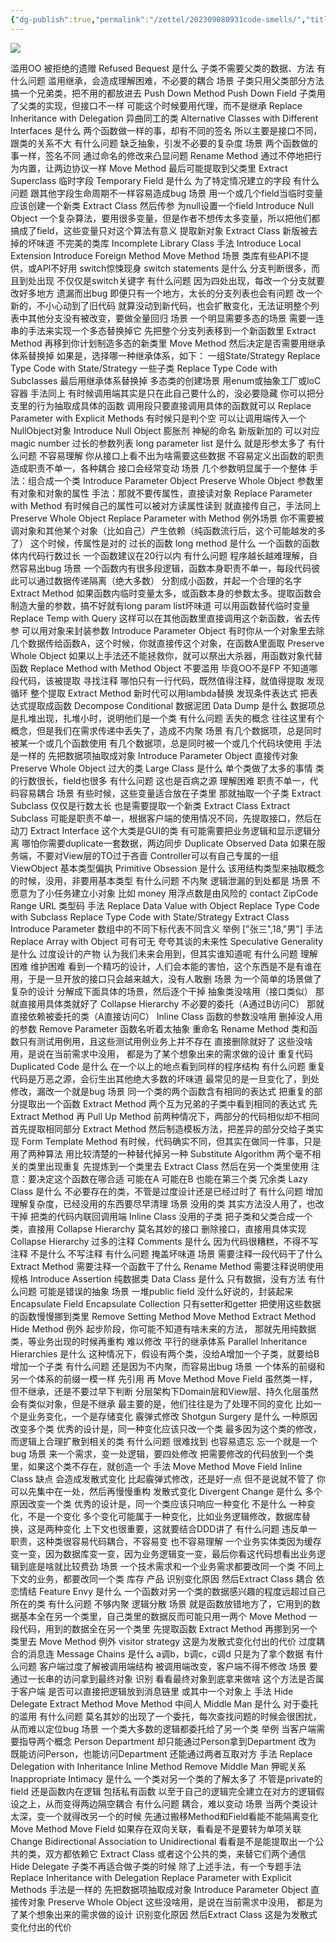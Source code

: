 ```yaml
---
{"dg-publish":true,"permalink":"/zettel/202309080931code-smells/","title":202309080931,"tags":["code-smell","refactor"]}
---
```



![](assets/202309080931code-smells/Pasted%20image%2020230908093159.png)

滥用OO
	被拒绝的遗赠
Refused Bequest
		是什么
			子类不需要父类的数据、方法
		有什么问题
			滥用继承，会造成理解困难，不必要的耦合
		场景
			子类只用父类部分方法
				搞一个兄弟类，把不用的都放进去
					Push Down Method
					Push Down Field
			子类用了父类的实现，但接口不一样
				可能这个时候要用代理，而不是继承
					Replace Inheritance with Delegation
	异曲同工的类
Alternative Classes with Different Interfaces
		是什么
			两个函数做一样的事，却有不同的签名
			所以主要是接口不同，跟类的关系不大
		有什么问题
			缺乏抽象，引发不必要的复杂度
		场景
			两个函数做的事一样，签名不同
				通过命名的修改来凸显问题
					Rename Method
				通过不停地把行为内置，让两边协议一样
					Move Method
				最后可能提取到父类里
					Extract Superclass
	临时字段
Temporary Field
		是什么
			为了特定情况建立的字段
		有什么问题
			跟其他字段生命周期不一样容易造成bug
		场景
			用一个或几个field当临时变量
				应该创建一个新类
					Extract Class
				然后传参
			为null设置一个field
				Introduce Null Object
			一个复杂算法，要用很多变量，但是作者不想传太多变量，所以把他们都搞成了field，这些变量只对这个算法有意义
				提取新对象
					Extract Class
	新版被去掉的坏味道
		不完美的类库
			Incomplete Library Class
		手法
			Introduce Local Extension
			Introduce Foreign Method
			Move Method
		场景
			类库有些API不提供，或API不好用
	switch惊悚现身
switch statements
		是什么
			分支判断很多，而且到处出现
			不仅仅是switch关键字
		有什么问题
			因为四处出现，每改一个分支就要改好多地方
				遗漏而出bug
			即便只有一个地方，太长的分支列表也会有问题
				改一个新的，不小心动到了旧代码
				就算没动到新代码，也会扩散变化，无法证明整个列表中其他分支没有被改变，要做全量回归
		场景
			一个明显需要多态的场景
				需要一连串的手法来实现一个多态替换掉它
					先把整个分支列表移到一个新函数里
						Extract Method
					再移到你计划制造多态的新类里
						Move Method
					然后决定是否需要用继承体系替换掉
						如果是，选择哪一种继承体系，如下：
						一组State/Strategy
							Replace Type Code with State/Strategy
						一些子类
							Replace Type Code with Subclasses
					最后用继承体系替换掉
			多态类的创建场景
				用enum或抽象工厂或loC容器
					手法同上
			有时候调用端其实是只在此自己要什么的，没必要隐藏
				你可以把分支里的行为抽取成具体的函数
				调用段只要直接调用具体的函数就可以
				Replace Parameter with Explicit Methods
			有时候只是判个空
				可以让调用端传入一个NullObject对象
					Introduce Null Object
膨胀剂
	神秘的命名
		新版新加的
		可以对应magic number
	过长的参数列表
long parameter list
		是什么
			就是形参太多了
		有什么问题
			不容易理解
				你从接口上看不出为啥需要这些数据
			不容易定义出函数的职责
				造成职责不单一，各种耦合
			接口会经常变动
		场景
			几个参数明显属于一个整体
				手法：组合成一个类
					Introduce Parameter Object
					Preserve Whole Object
			参数里有对象和对象的属性
				手法：那就不要传属性，直接读对象
					Replace Parameter with Method
			有时候自己的属性可以被对方读属性读到
				就直接传自己，手法同上
					Preserve Whole Object
					Replace Parameter with Method
			例外场景
				你不需要被调对象和其他某个对象（比如自己）产生依赖（纯函数流行后，这个可能越发的多了）
					这个时候，传属性是对的
	过长的函数
long method
		是什么
			一个函数的函数体内代码行数过长
				一个函数建议在20行以内
		有什么问题
			程序越长越难理解，自然容易出bug
		场景
			一个函数内有很多段逻辑，函数本身职责不单一，每段代码彼此可以通过数据传递隔离（绝大多数）
				分割成小函数，并起一个合理的名字
					Extract Method
			如果函数内临时变量太多，或函数本身的参数太多。提取函数会制造大量的参数，搞不好就有long param list坏味道
				可以用函数替代临时变量
					Replace Temp with Query
					这样可以在其他函数里直接调用这个新函数，省去传参
				可以用对象来封装参数
					Introduce Parameter Object
				有时你从一个对象里去除几个数据传给函数A，这个时候，你就直接传这个对象，在函数A里面取
					Preserve Whole Object
				如果以上手法还不能拯救你，就可以祭出大杀器，用函数对象代替函数
					Replace Method with Method Object
					不要滥用
					毕竟OO不是FP
			不知道哪段代码，该被提取
				寻找注释
				哪怕只有一行代码，既然值得注释，就值得提取
			发现循环
				整个提取
					Extract Method
				新时代可以用lambda替换
			发现条件表达式
				把表达式提取成函数
					Decompose Conditional
	数据泥团
Data Dump
		是什么
			数据项总是扎堆出现，扎堆小时，说明他们是一个类
		有什么问题
			丢失的概念
			往往这里有个概念，但是我们在需求传递中丢失了，造成不内聚
		场景
			有几个数据项，总是同时被某一个或几个函数使用
			有几个数据项，总是同时被一个或几个代码块使用
			手法是一样的
				先把数据项抽取成对象
					Introduce Parameter Object
				直接传对象
					Preserve Whole Object
	过大的类
Large Class
		是什么
			单个类做了太多的事情
			类的行数很长，field也很多
		有什么问题
			这也是百病之源
				理解困难
				职责不单一，代码容易耦合
		场景
			有些时候，这些变量适合放在子类里
				那就抽取一个子类
					Extract Subclass
			仅仅是行数太长
				也是需要提取一个新类
					Extract Class
					Extract Subclass
				可能是职责不单一，根据客户端的使用情况不同，先提取接口，然后在动刀
					Extract Interface
			这个大类是GUI的类
				有可能需要把业务逻辑和显示逻辑分离
				哪怕你需要duplicate一套数据，两边同步
					Duplicate Observed Data
				如果在服务端，不要对View层的TO过于吝啬
					Controller可以有自己专属的一组ViewObject
	基本类型偏执
Primitive Obsession
		是什么
			该用结构类型来抽取概念的时候，没用，非要用基本类型
		有什么问题
			不内聚
				逻辑泄漏的到处都是
		场景
			不愿意为了小任务建立小对象
				比如
					money
						用浮点数是由风险的
					contact
					ZipCode
					Range
					URL
					类型码
				手法
					Replace Data Value with Object
					Replace Type Code with Subclass
					Replace Type Code with State/Strategy
					Extract Class
					Introduce Parameter
			数组中的不同下标代表不同含义
				举例
					["张三",18,"男"]
				手法
					Replace Array with Object
可有可无
	夸夸其谈的未来性
Speculative Generality
		是什么
			过度设计的产物
				认为我们未来会用到，但其实谁知道呢
		有什么问题
			理解困难
			维护困难
				看到一个精巧的设计，人们会本能的害怕，这个东西是不是有谁在用，于是一旦开放的接口只会越来越大，没有人敢删
		场景
			为一个简单的场景做了复杂的设计
				分解成下面具体的场景，然后逐个干掉
			抽象类没啥用（接口类似）
				那就直接用具体类就好了
					Collapse Hierarchy
			不必要的委托（A通过B访问C）
				那就直接依赖被委托的类（A直接访问C）
					Inline Class
			函数的参数没啥用
				删掉没人用的参数
					Remove Parameter
			函数名听着太抽象
				重命名
					Rename Method
			类和函数只有测试用例用，且这些测试用例业务上并不存在
				直接删除就好了
			这些没啥用，是说在当前需求中没用，
都是为了某个想象出来的需求做的设计
	重复代码
Duplicated Code
		是什么
			在一个以上的地点看到同样的程序结构
		有什么问题
			重复代码是万恶之源，会衍生出其他绝大多数的坏味道
			最常见的是一旦变化了，到处修改，漏改一个就是bug
		场景
			同一个类的两个函数含有相同的表达式
				把重复的部分提取出一个函数
					Extract Method
			两个互为兄弟的子类中看到相同的表达式
				先
					Extract Method
				再
					Pull Up Method
			前两种情况下，两部分的代码相似却不相同
				首先提取相同部分
					Extract Method
				然后制造模板方法，把差异的部分交给子类实现
					Form Template Method
			有时候，代码确实不同，但其实在做同一件事，只是用了两种算法
				用比较清楚的一种替代掉另一种
					Substitute Algorithm
			两个毫不相关的类里出现重复
				先提炼到一个类里去
					Extract Class
				然后在另一个类里使用
				注意：要决定这个函数在哪合适
					可能在A
					可能在B
					也能在第三个类
	冗余类
Lazy Class
		是什么
			不必要存在的类，不管是过度设计还是已经过时了
		有什么问题
			增加理解复杂度，已经没用的东西要尽早清理
		场景
			没用的类
				其实方法没人用了，也改干掉
				把类的代码内联回调用端
					Inline Class
			没用的子类
				把子类和父类合成一个类，直接用
					Collapse Hierarchy
			莫名其妙的接口
				删除接口，直接用具体实现
					Collapse Hierarchy
	过多的注释
Comments
		是什么
			因为代码很糟糕，不得不写注释
		不是什么
			不写注释
		有什么问题
			掩盖坏味道
		场景
			需要注释一段代码干了什么
				Extract Method
			需要注释一个函数干了什么
				Rename Method
			需要注释说明使用规格
				Introduce Assertion
	纯数据类
Data Class
		是什么
			只有数据，没有方法
		有什么问题
			可能是错误的抽象
		场景
			一堆public field
				没什么好说的，封装起来
					Encapsulate Field
					Encapsulate Collection
			只有setter和getter
				把使用这些数据的函数慢慢挪到类里
					Remove Setting Method
					Move Method
					Extract Method
					Hide Method
			例外
				起步阶段，你可能不知道有啥未来的方法，
那就先用纯数据类，等业务出现的时候再重构
难以修改
	平行的继承体系
Parallel Inheritance Hierarchies
		是什么
			这种情况下，假设有两个类，没给A增加一个子类，就要给B增加一个子类
		有什么问题
			还是因为不内聚，而容易出bug
		场景
			一个体系的前缀和另一个体系的前缀一模一样
				先引用
				再
					Move Method
					Move Field
			虽然类一样，但不继承，还是不要过早下判断
				分层架构下Domain层和View层、持久化层虽然会有类似对象，但是不继承
				最主要的是，他们往往是为了处理不同的变化
					比如一个是业务变化，一个是存储变化
	霰弹式修改
Shotgun Surgery
		是什么
			一种原因改变多个类
			优秀的设计是，同一种变化应该只改一个类
				最多因为这个类的修改，而逻辑上合理扩散到相关的类
		有什么问题
			很难找到
			也容易遗忘
				忘一个就是一个bug
		场景
			来一个需求，变一处逻辑，要四处修改
				把需要修改的代码放到一个类里，如果这个类不存在，就创造一个
					手法
						Move Method
						Move Field
						Inline Class
					缺点
						会造成发散式变化
						比起霰弹式修改，还是好一点
						但不是说就不管了
						你可以先集中在一处，然后再慢慢重构
	发散式变化
Divergent Change
		是什么
			多个原因改变一个类
			优秀的设计是，同一个类应该只响应一种变化
		不是什么
			一种变化，不是一个变化
			多个变化可能属于一种变化，比如业务逻辑修改，数据库替换，这是两种变化
				上下文也很重要，这就要结合DDD讲了
		有什么问题
			违反单一职责，这种类很容易代码耦合，不容易变
			也不容易理解
				一个业务实体类因为缓存变一变，因为数据库变一变，因为业务逻辑变一变，最后你看这代码想看出业务逻辑到底是啥就比较费劲
		场景
			一个技术需求和一个业务需求都要改同一个类
			不同上下文的业务，都要改同一个类
				库存
				产品
			识别变化原因
				然后Extract Class
耦合
	依恋情结
Feature Envy
		是什么
			一个函数对另一个类的数据感兴趣的程度远超过自己所在的类
		有什么问题
			不够内聚
			逻辑分散
		场景
			就是函数放错地方了，它用到的数据基本全在另一个类里，自己类里的数据反而可能只用一两个
				Move Method
			一段代码，用到的数据全在另一个类里
				先提取函数
					Extract Method
				再挪到另一个类里去
					Move Method
			例外
				visitor
				strategy
				这是为发散式变化付出的代价
	过度耦合的消息连
Message Chains
		是什么
			a调b，b调c，c调d
				只是为了拿个数据
		有什么问题
			客户端过度了解被调用端结构
			被调用端改变，客户端不得不修改
		场景
			要通过一长串的访问拿到最终对象
				识别
					看看最终对象到底拿来做啥
					这个方法是否属于客户端
					是否可以直接把逻辑放到消息链里
					或其中一个对象上
				手法
					Hide Delegate
					Extract Method
					Move Method
	中间人
Middle Man
		是什么
			对于委托的滥用
		有什么问题
			莫名其妙的出现了一个委托，每次查找问题的时候会很困扰，从而难以定位bug
		场景
			一个类大多数的逻辑都委托给了另一个类
				举例
					当客户端需要指导两个概念
						Person
						Department
					却只能通过Person拿到Department
					改为
						既能访问Person，也能访问Department
						还能通过两者互取对方
				手法
					Replace Delegation with Inheritance
					Inline Method
					Remove Middle Man
	狎昵关系
Inappropriate Intimacy
		是什么
			一个类对另一个类的了解太多了
				不管是private的field
				还是函数内在逻辑
					包括私有函数
				以至于自己的逻辑完全建立在对方的逻辑假设之上，从而变得两边隔空耦合
		有什么问题
			耦合，难以变动
		场景
			当两个类设计太深，变一个就得改另一个的时候
				先通过搬移Method和Field看能不能隔离变化
					Move Method
					Move Field
				如果存在双向关联，看看是不是要转为单项关联
					Change Bidirectional Association to Unidirectional
				看看是不是能提取出一个公共的类，双方都依赖它
					Extract Class
				或者这个公共的类，来替它们两个通信
					Hide Delegate
			子类不再适合做子类的时候
				除了上述手法，有一个专题手法
					Replace Inheritance with Delegation
Replace Parameter with Explicit Methods
手法是一样的
	先把数据项抽取成对象
		Introduce Parameter Object
	直接传对象
		Preserve Whole Object
这些没啥用，是说在当前需求中没用，
都是为了某个想象出来的需求做的设计
识别变化原因
	然后Extract Class
这是为发散式变化付出的代价
 